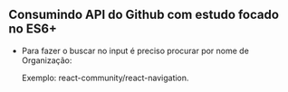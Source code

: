 ## Consumindo API do Github com estudo focado no ES6+

- Para fazer o buscar no input é preciso procurar por nome de  Organização:

  Exemplo: react-community/react-navigation.

